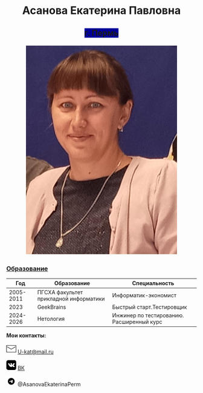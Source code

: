  <h1 style="text-align:center;"> Асанова Екатерина Павловна </h1> 

 <h2 style="text-align:center;"> <span style="background-color:#000099"> г. Пермь  </span> 

![Фотография](assets\Foto.png) 

### <u> Образование </u>

|Год |Образование|Специальность|
|-----|--------|---|
|2005-2011|ПГСХА факультет прикладной информатики|Информатик-экономист|
|2023|GeekBrains |Быстрый старт.Тестировщик|
|2024-2026|Нетология |Инжинер по тестированию. Расширенный курс|

  **Мои контакты:**

  ![Логотип Mail](assets\icons8-почта-26.png) U-kat@mail.ru

 ![Логотип ВК](assets\icons8-vk-26.png) [ВК](https://vk.com/id3618702/ "Асанова (Ушакова) Екатерина") 

 ![Логотип  Телеграмм](assets\icons8-телеграм-26.png) @AsanovaEkaterinaPerm


 
 


